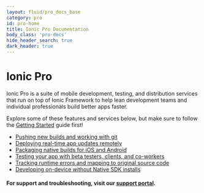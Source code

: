 ```yaml
---
layout: fluid/pro_docs_base
category: pro
id: pro-home
title: Ionic Pro Documentation
body_class: 'pro-docs'
hide_header_search: true
dark_header: true
---
```


# Ionic Pro

Ionic Pro is a suite of mobile development, testing, and distribution services that run on top of Ionic Framework
to help lean development teams and individual professionals build better apps faster.

Explore some of these features and services below, but make sure to follow the [Getting Started](/docs/pro/getting-started.html) guide first!

 * [Pushing new builds and working with git](git.html)
 * [Deploying real-time app updates remotely](live-deploy/)
 * [Packaging native builds for iOS and Android](package/)
 * [Testing your app with beta testers, clients, and co-workers](beta-testing.html)
 * [Tracking runtime errors and mapping to original source code](error-monitoring.html)
 * [Developing on-device without Native SDK installs](dev-app.html)

#### For support and troubleshooting, visit our [support portal](http://support.ionicjs.com).